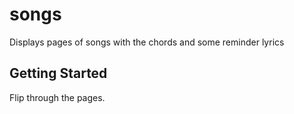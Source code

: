 # songs

Displays pages of songs with the chords and some reminder lyrics

## Getting Started

Flip through the pages.